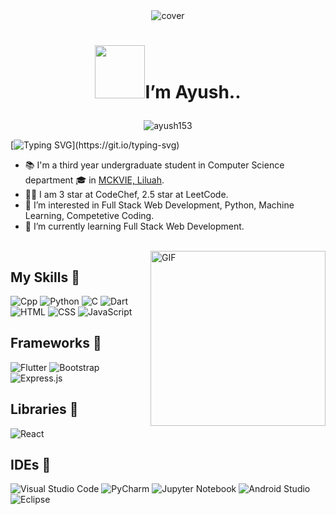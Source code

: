 <div align="center">
<img width="" height = "" src="https://miro.medium.com/max/1444/1*Z5-lWkyzcRB5ahgm9qyxvg.png" alt="cover" />
</div>

# <p align="center"> <img src="https://media1.giphy.com/media/26ufn24Onjz8w7NxS/giphy.gif?cid=dc79c3575b05ec2b566341656317d391" width="80" height="85" />I’m  Ayush.. </p>

<p align="center"> <!-- &nbsp; &nbsp;	<a href="https://dev.to/ayush153"><img src="https://img.shields.io/badge/DEV.TO-%231572B6.svg?&amp;style=for-the-badge&amp;logo=dev%20to&amp;logoColor=white" alt="Dev to"></a> &nbsp;&nbsp; -->
<img src="https://komarev.com/ghpvc/?username=ayush153&label=Profile%20views&color=0e75b6&style=flat" alt="ayush153" /> </p>

[![Typing SVG](https://readme-typing-svg.herokuapp.com?center=true&color=4FF7CF&lines=Welcome+to+my+profile+%F0%9F%A4%97%F0%9F%A4%97;)](https://git.io/typing-svg)

- 📚 I'm a third year undergraduate student in Computer Science department 🎓 in [MCKVIE, Liluah](http://www.mckvie.edu.in/).
- 👨‍💻 I am 3 star at CodeChef, 2.5 star at LeetCode.
- 👀 I’m interested in Full Stack Web Development, Python, Machine Learning, Competetive Coding.
- 📖 I’m currently learning Full Stack Web Development.

<br />

<img align="right" height="280" width="280" alt="GIF" src="https://tse3.mm.bing.net/th?id=OIP.LEH5tUEQReWe8Iu-UEV3PgHaFj&pid=Api&P=0" />

## **My Skills 🚀**
![Cpp](https://img.shields.io/badge/Cpp-333333?style=flat&logo=Cpp&logoColor=007ACC)
![Python](https://img.shields.io/badge/python-333333?style=flat&logo=python)
![C](https://img.shields.io/badge/c-333333?style=flat&logo=c&logoColor=007ACC)
![Dart](https://img.shields.io/badge/-Dart-333333?style=flat&logo=Dart&logoColor=007ACC)
![HTML](https://img.shields.io/badge/-HTML-333333?style=flat&logo=HTML5)
![CSS](https://img.shields.io/badge/-CSS-333333?style=flat&logo=CSS3&logoColor=1572B6)
![JavaScript](https://img.shields.io/badge/-JavaScript-333333?style=flat&logo=javascript)

## **Frameworks 🚀**
![Flutter](https://img.shields.io/badge/-Flutter-333333?style=flat&logo=flutter&logoColor=007ACC)
![Bootstrap](https://img.shields.io/badge/-Bootstrap-333333?style=flat&logo=bootstrap&logoColor=563D7C)
![Express.js](https://img.shields.io/badge/-Express.js-333333?style=flat&logo=Express.js)


## **Libraries 🚀**
![React](https://img.shields.io/badge/-React-333333?style=flat&logo=react) 

<!-- ## **DataBases 🚀**
![MongoDB Atlas](https://img.shields.io/badge/-MongoDB%20Atlas-333333?style=flat&logo=mongodb)
![MySql](https://img.shields.io/badge/-MySql-333333?style=flat&logo=mysql) -->

## **IDEs 🚀**
![Visual Studio Code](https://img.shields.io/badge/-Visual%20Studio%20Code-333333?style=flat&logo=visual-studio-code&logoColor=007ACC)
![PyCharm](https://img.shields.io/badge/-PyCharm-333333?style=flat&logo=pycharm&logoColor=FFFF00)
![Jupyter Notebook](https://img.shields.io/badge/-Jupyter%20Notebook-333333?style=flat&logo=Jupyter)
![Android Studio](https://img.shields.io/badge/-Android%20Studio-333333?style=flat&logo=android-studio)
![Eclipse](https://img.shields.io/badge/-Eclipse-333333?style=flat&logo=eclipse)

